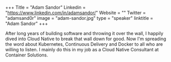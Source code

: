 +++
Title = "Adam Sandor"
Linkedin = "https://www.linkedin.com/in/adamsandor/"
Website = ""
Twitter = "adamsand0r"
image = "adam-sandor.jpg"
type = "speaker"
linktitle = "Adam Sandor"
+++

After long years of building software and throwing it over the wall, I happily dived into Cloud Native to break that wall down for good. Now I'm spreading the word about Kubernetes, Continuous Delivery and Docker to all who are willing to listen. I mainly do this in my job as a Cloud Native Consultant at Container Solutions.
